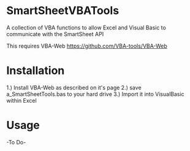 # SmartSheetVBATools
A collection of VBA functions to allow Excel and Visual Basic to communicate with the SmartSheet API

This requires VBA-Web
https://github.com/VBA-tools/VBA-Web

# Installation
1.) Install VBA-Web as described on it's page
2.) save a_SmartSheetTools.bas to your hard drive
3.) Import it into VisualBasic within Excel

# Usage
-To Do-
